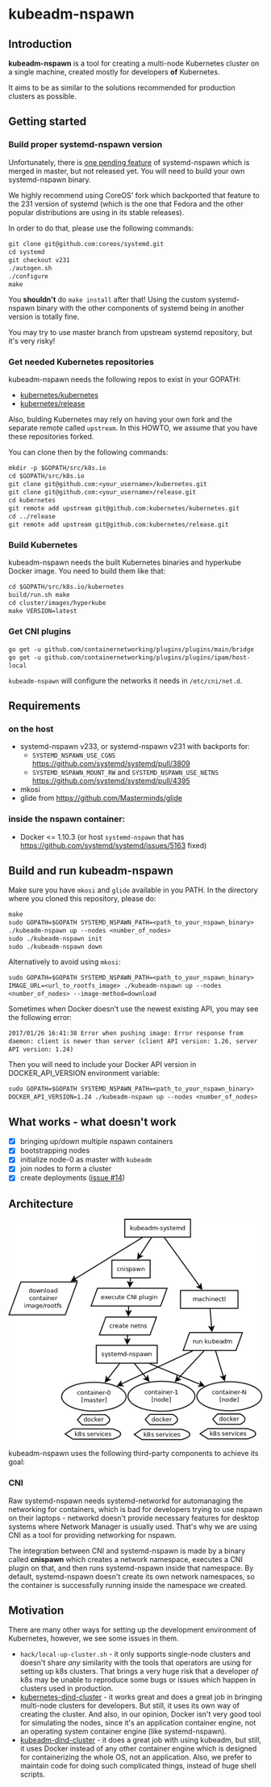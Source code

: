 # kubeadm-nspawn

## Introduction

__kubeadm-nspawn__ is a tool for creating a multi-node Kubernetes cluster
on a single machine, created mostly for developers __of__ Kubernetes.

It aims to be as similar to the solutions recommended for production
clusters as possible.

## Getting started

### Build proper systemd-nspawn version

Unfortunately, there is [one pending feature](https://github.com/systemd/systemd/pull/4395)
of systemd-nspawn which is merged in master, but not released yet.
You will need to build your own systemd-nspawn binary.

We highly recommend using CoreOS' fork which backported that feature
to the 231 version of systemd (which is the one that Fedora and
the other popular distributions are using in its stable releases).

In order to do that, please use the following commands:

```
git clone git@github.com:coreos/systemd.git
cd systemd
git checkout v231
./autogen.sh
./configure
make
```

You **shouldn't** do `make install` after that! Using the custom
systemd-nspawn binary with the other components of systemd being
in another version is totally fine.

You may try to use master branch from upstream systemd repository, but
it's very risky!

### Get needed Kubernetes repositories

kubeadm-nspawn needs the following repos to exist in your GOPATH:

* [kubernetes/kubernetes](https://github.com/kubernetes/kubernetes)
* [kubernetes/release](https://github.com/kubernetes/release)

Also, bulding Kubernetes may rely on having your own fork and the
separate remote called `upstream`. In this HOWTO, we assume that
you have these repositories forked.

You can clone then by the following commands:

```
mkdir -p $GOPATH/src/k8s.io
cd $GOPATH/src/k8s.io
git clone git@github.com:<your_username>/kubernetes.git
git clone git@github.com:<your_username>/release.git
cd kubernetes
git remote add upstream git@github.com:kubernetes/kubernetes.git
cd ../release
git remote add upstream git@github.com:kubernetes/release.git
```

### Build Kubernetes

kubeadm-nspawn needs the built Kubernetes binaries and hyperkube
Docker image. You need to build them like that:

```
cd $GOPATH/src/k8s.io/kubernetes
build/run.sh make
cd cluster/images/hyperkube
make VERSION=latest
```

### Get CNI plugins

```
go get -u github.com/containernetworking/plugins/plugins/main/bridge
go get -u github.com/containernetworking/plugins/plugins/ipam/host-local
```

`kubeadm-nspawn` will configure the networks it needs in `/etc/cni/net.d`.

## Requirements

### on the host

  * systemd-nspawn v233, or systemd-nspawn v231 with backports for:
    * `SYSTEMD_NSPAWN_USE_CGNS` https://github.com/systemd/systemd/pull/3809
    * `SYSTEMD_NSPAWN_MOUNT_RW` and `SYSTEMD_NSPAWN_USE_NETNS` https://github.com/systemd/systemd/pull/4395
  * mkosi
  * glide from https://github.com/Masterminds/glide

### inside the nspawn container:

  * Docker <= 1.10.3 (or host `systemd-nspawn` that has https://github.com/systemd/systemd/issues/5163 fixed)

## Build and run kubeadm-nspawn

Make sure you have `mkosi` and `glide` available in you PATH.
In the directory where you cloned this repository, please do:

```
make
sudo GOPATH=$GOPATH SYSTEMD_NSPAWN_PATH=<path_to_your_nspawn_binary> ./kubeadm-nspawn up --nodes <number_of_nodes>
sudo ./kubeadm-nspawn init
sudo ./kubeadm-nspawn down
```

Alternatively to avoid using `mkosi`:
```
sudo GOPATH=$GOPATH SYSTEMD_NSPAWN_PATH=<path_to_your_nspawn_binary> IMAGE_URL=<url_to_rootfs_image> ./kubeadm-nspawn up --nodes <number_of_nodes> --image-method=download
```

Sometimes when Docker doesn't use the newest existing API, you may see
the following error:

```
2017/01/26 16:41:38 Error when pushing image: Error response from daemon: client is newer than server (client API version: 1.26, server API version: 1.24)
```

Then you will need to include your Docker API version in DOCKER_API_VERSION
environment variable:

```
sudo GOPATH=$GOPATH SYSTEMD_NSPAWN_PATH=<path_to_your_nspawn_binary> DOCKER_API_VERSION=1.24 ./kubeadm-nspawn up --nodes <number_of_nodes>
```

## What works - what doesn't work

- [x] bringing up/down multiple nspawn containers
- [x] bootstrapping nodes
- [x] initialize node-0 as master with `kubeadm`
- [x] join nodes to form a cluster
- [x] create deployments ([issue #14](https://github.com/kinvolk/kubeadm-nspawn/issues/14))

## Architecture

![Architecture Diagram](architecture.png?raw=true "Architecture")

kubeadm-nspawn uses the following third-party components to
achieve its goal:

### CNI

Raw systemd-nspawn needs systemd-networkd for automanaging the networking
for containers, which is bad for developers trying to use nspawn on their
laptops - networkd doesn't provide necessary features for desktop systems
where Network Manager is usually used. That's why we are using CNI as a
tool for providing networking for nspawn.

The integration between CNI and systemd-nspawn is made by a binary
called __cnispawn__ which creates a network namespace, executes a CNI
plugin on that, and then runs systemd-nspawn inside that namespace.
By default, systemd-nspawn doesn't create its own network namespaces,
so the container is successfully running inside the namespace we
created.

## Motivation

There are many other ways for setting up the development environment
of Kubernetes, however, we see some issues in them.

* `hack/local-up-cluster.sh` - it only supports single-node clusters
  and doesn't share _any_ similarity with the tools that operators
  are using for setting up k8s clusters. That brings a very huge
  risk that a developer _of_ k8s may be unable to reproduce some
  bugs or issues which happen in clusters used in production.
* [kubernetes-dind-cluster](https://github.com/sttts/kubernetes-dind-cluster) -
  it works great and does a great job in bringing multi-node clusters
  for developers. But still, it uses its own way of creating the
  cluster. And also, in our opinion, Docker isn't very good tool
  for simulating the nodes, since it's an application container
  engine, not an operating system container engine (like
  systemd-nspawn).
* [kubeadm-dind-cluster](https://github.com/Mirantis/kubeadm-dind-cluster) -
  it does a great job with using kubeadm, but still, it uses Docker
  instead of any other container engine which is designed for
  containerizing the whole OS, not an application. Also, we prefer
  to maintain code for doing such complicated things, instead of
  huge shell scripts.
